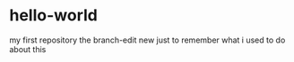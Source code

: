 # hello-world
my first repository
the branch-edit new
just to remember what i used to do about this
